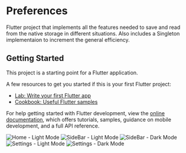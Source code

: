 # Preferences

Flutter project that implements all the features needed to save and read from the native storage in different situations. Also includes a Singleton implementaion to increment the general efficiency.

## Getting Started

This project is a starting point for a Flutter application.

A few resources to get you started if this is your first Flutter project:

- [Lab: Write your first Flutter app](https://docs.flutter.dev/get-started/codelab)
- [Cookbook: Useful Flutter samples](https://docs.flutter.dev/cookbook)

For help getting started with Flutter development, view the
[online documentation](https://docs.flutter.dev/), which offers tutorials,
samples, guidance on mobile development, and a full API reference.

![Home - Light Mode](https://user-images.githubusercontent.com/32582213/235408723-b72af39b-8856-49d3-a1f6-ca2e9bb8904a.png)
![SideBar - Light Mode](https://user-images.githubusercontent.com/32582213/235408779-01db737a-e7ef-46ac-8656-81627943273c.png)
![SideBar - Dark Mode](https://user-images.githubusercontent.com/32582213/235408838-4e1ae866-3830-4f80-acff-35d9e0abb0c9.png)
![Settings - Light Mode](https://user-images.githubusercontent.com/32582213/235408792-e391387f-7c66-4c4f-964c-d506fbc91cf9.png)
![Settings - Dark Mode](https://user-images.githubusercontent.com/32582213/235408799-7fc16aec-a489-4484-96d4-bd0586c2c9ab.png)
